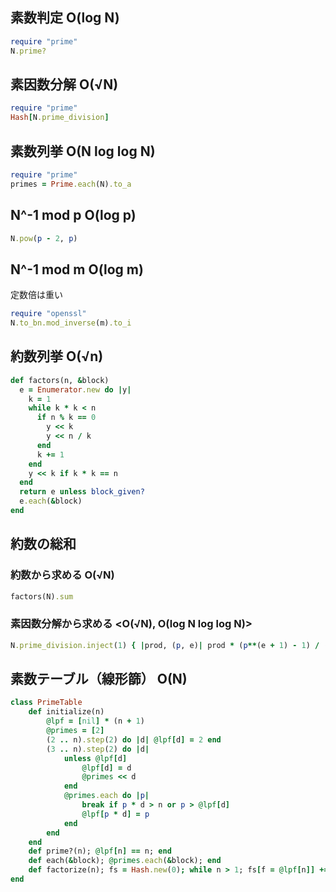 ## 素数判定 O(log N)

```ruby
require "prime"
N.prime?
```

## 素因数分解 O(√N)

```ruby
require "prime"
Hash[N.prime_division]
```

## 素数列挙 O(N log log N)

```ruby
require "prime"
primes = Prime.each(N).to_a
```

## N^-1 mod p O(log p)

```ruby
N.pow(p - 2, p)
```

## N^-1 mod m O(log m)
定数倍は重い

```ruby
require "openssl"
N.to_bn.mod_inverse(m).to_i
```

## 約数列挙 O(√n)

```ruby
def factors(n, &block)
  e = Enumerator.new do |y|
    k = 1
    while k * k < n
      if n % k == 0
        y << k
        y << n / k
      end
      k += 1
    end
    y << k if k * k == n
  end
  return e unless block_given?
  e.each(&block)
end
```

## 約数の総和

### 約数から求める O(√N)

```ruby
factors(N).sum
```

### 素因数分解から求める <O(√N), O(log N log log N)>

```ruby
N.prime_division.inject(1) { |prod, (p, e)| prod * (p**(e + 1) - 1) / (p - 1) }
```

## 素数テーブル（線形篩） O(N)

```ruby
class PrimeTable
	def initialize(n)
		@lpf = [nil] * (n + 1)
		@primes = [2]
		(2 .. n).step(2) do |d| @lpf[d] = 2 end
		(3 .. n).step(2) do |d|
			unless @lpf[d]
				@lpf[d] = d
				@primes << d
			end
			@primes.each do |p|
				break if p * d > n or p > @lpf[d]
				@lpf[p * d] = p
			end
		end
	end
	def prime?(n); @lpf[n] == n; end
	def each(&block); @primes.each(&block); end
	def factorize(n); fs = Hash.new(0); while n > 1; fs[f = @lpf[n]] += 1; n /= f; end; fs; end
end
```
